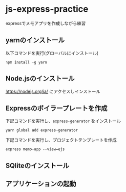 # js-express-practice
expressでメモアプリを作成しながら練習

## yarnのインストール
以下コマンドを実行(グローバルにインストール)
```
npm install -g yarn
```



##  Node.jsのインストール
https://nodejs.org/ja/ にアクセスしインストール

## Expressのボイラープレートを作成
下記コマンドを実行し、`express-generator` をインストール
```
yarn global add express-generator
```

下記コマンドを実行し、プロジェクトテンプレートを作成 
```
express memo-app --view=ejs
```
## SQliteのインストール


## アプリケーションの起動
